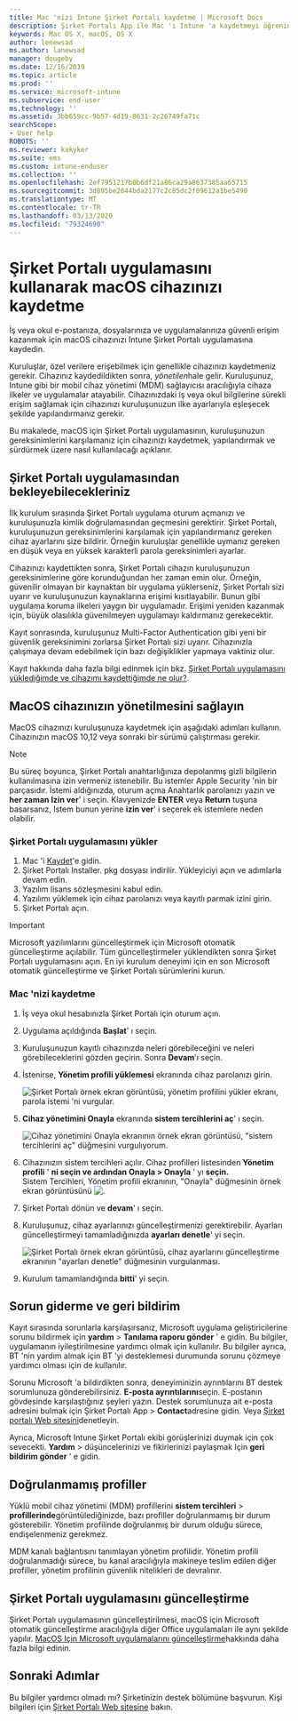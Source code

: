 ```yaml
---
title: Mac 'nizi Intune Şirket Portalı kaydetme | Microsoft Docs
description: Şirket Portalı App ile Mac 'i Intune 'a kaydetmeyi öğrenin.
keywords: Mac OS X, macOS, OS X
author: lenewsad
ms.author: lanewsad
manager: dougeby
ms.date: 12/16/2019
ms.topic: article
ms.prod: ''
ms.service: microsoft-intune
ms.subservice: end-user
ms.technology: ''
ms.assetid: 3bb659cc-9b57-4d19-8631-2c26749fa71c
searchScope:
- User help
ROBOTS: ''
ms.reviewer: kakyker
ms.suite: ems
ms.custom: intune-enduser
ms.collection: ''
ms.openlocfilehash: 2ef7951217b0b6df21a86ca29a8637385aa65715
ms.sourcegitcommit: 3d895be2844bda2177c2c85dc2f09612a1be5490
ms.translationtype: MT
ms.contentlocale: tr-TR
ms.lasthandoff: 03/13/2020
ms.locfileid: "79324690"
---
```

# <a name="enroll-your-macos-device-using-the-company-portal-app"></a>Şirket Portalı uygulamasını kullanarak macOS cihazınızı kaydetme  

İş veya okul e-postanıza, dosyalarınıza ve uygulamalarınıza güvenli erişim kazanmak için macOS cihazınızı Intune Şirket Portalı uygulamasına kaydedin.

Kuruluşlar, özel verilere erişebilmek için genellikle cihazınızı kaydetmeniz gerekir. Cihazınız kaydedildikten sonra, *yönetilen*hale gelir. Kuruluşunuz, Intune gibi bir mobil cihaz yönetimi (MDM) sağlayıcısı aracılığıyla cihaza ilkeler ve uygulamalar atayabilir. Cihazınızdaki iş veya okul bilgilerine sürekli erişim sağlamak için cihazınızı kuruluşunuzun ilke ayarlarıyla eşleşecek şekilde yapılandırmanız gerekir.  

Bu makalede, macOS için Şirket Portalı uygulamasının, kuruluşunuzun gereksinimlerini karşılamanız için cihazınızı kaydetmek, yapılandırmak ve sürdürmek üzere nasıl kullanılacağı açıklanır.  


## <a name="what-to-expect-from-the-company-portal-app"></a>Şirket Portalı uygulamasından bekleyebilecekleriniz

İlk kurulum sırasında Şirket Portalı uygulama oturum açmanızı ve kuruluşunuzla kimlik doğrulamasından geçmesini gerektirir. Şirket Portalı, kuruluşunuzun gereksinimlerini karşılamak için yapılandırmanız gereken cihaz ayarlarını size bildirir. Örneğin kuruluşlar genellikle uymanız gereken en düşük veya en yüksek karakterli parola gereksinimleri ayarlar.    

Cihazınızı kaydettikten sonra, Şirket Portalı cihazın kuruluşunuzun gereksinimlerine göre korunduğundan her zaman emin olur. Örneğin, güvenilir olmayan bir kaynaktan bir uygulama yüklerseniz, Şirket Portalı sizi uyarır ve kuruluşunuzun kaynaklarına erişimi kısıtlayabilir. Bunun gibi uygulama koruma ilkeleri yaygın bir uygulamadır. Erişimi yeniden kazanmak için, büyük olasılıkla güvenilmeyen uygulamayı kaldırmanız gerekecektir. 

Kayıt sonrasında, kuruluşunuz Multi-Factor Authentication gibi yeni bir güvenlik gereksinimini zorlarsa Şirket Portalı sizi uyarır. Cihazınızla çalışmaya devam edebilmek için bazı değişiklikler yapmaya vaktiniz olur.  

Kayıt hakkında daha fazla bilgi edinmek için bkz. [Şirket Portalı uygulamasını yüklediğimde ve cihazımı kaydettiğimde ne olur?](what-happens-if-you-install-the-Company-Portal-app-and-enroll-your-device-in-intune-macos.md).  

## <a name="get-your-macos-device-managed"></a>MacOS cihazınızın yönetilmesini sağlayın  
MacOS cihazınızı kuruluşunuza kaydetmek için aşağıdaki adımları kullanın. Cihazınızın macOS 10,12 veya sonraki bir sürümü çalıştırması gerekir.   

> [!NOTE]
> Bu süreç boyunca, Şirket Portalı anahtarlığınıza depolanmış gizli bilgilerin kullanılmasına izin vermeniz istenebilir. Bu istemler Apple Security 'nin bir parçasıdır. İstemi aldığınızda, oturum açma Anahtarlık parolanızı yazın ve **her zaman Izin ver**' i seçin. Klavyenizde **ENTER** veya **Return** tuşuna basarsanız, Istem bunun yerine **izin ver**' i seçerek ek istemlere neden olabilir.  

### <a name="install-company-portal-app"></a>Şirket Portalı uygulamasını yükler  
1. Mac 'i [Kaydet](https://go.microsoft.com/fwlink/?linkid=853070)'e gidin.  
2. Şirket Portalı Installer. pkg dosyası indirilir. Yükleyiciyi açın ve adımlarla devam edin. 
3. Yazılım lisans sözleşmesini kabul edin. 
4. Yazılımı yüklemek için cihaz parolanızı veya kayıtlı parmak izini girin.  
5. Şirket Portalı açın. 

> [!IMPORTANT]
> Microsoft yazılımlarını güncelleştirmek için Microsoft otomatik güncelleştirme açılabilir. Tüm güncelleştirmeler yüklendikten sonra Şirket Portalı uygulamasını açın. En iyi kurulum deneyimi için en son Microsoft otomatik güncelleştirme ve Şirket Portalı sürümlerini kurun.  


### <a name="enroll-your-mac"></a>Mac 'nizi kaydetme  


1. İş veya okul hesabınızla Şirket Portalı için oturum açın.  
2. Uygulama açıldığında **Başlat**' ı seçin.  
3. Kuruluşunuzun kayıtlı cihazınızda neleri görebileceğini ve neleri görebileceklerini gözden geçirin. Sonra **Devam**'ı seçin.
4.  İstenirse, **Yönetim profili yüklemesi** ekranında cihaz parolanızı girin.

    ![Şirket Portalı örnek ekran görüntüsü, yönetim profilini yükler ekranı, parola istemi 'ni vurgular.](./media/install-management-profile-macos-1912.PNG)   
5. **Cihaz yönetimini Onayla** ekranında **sistem tercihlerini aç**' ı seçin.  

    ![Cihaz yönetimini Onayla ekranının örnek ekran görüntüsü, "sistem tercihlerini aç" düğmesini vurgulıyorum.](./media/confirm-device-management-macos-1912.PNG)  
6. Cihazınızın sistem tercihleri açılır. Cihaz profilleri listesinden **Yönetim profili** ' **ni seçin ve ardından Onayla > Onayla** ' yı **seçin.**  
    Sistem Tercihleri, Yönetim profili ekranının, "Onayla" düğmesinin örnek ekran görüntüsünü ![.](./media/management-profile-approve-macos-1912.PNG)   
1. Şirket Portalı dönün ve **devam**' ı seçin.    
2. Kuruluşunuz, cihaz ayarlarınızı güncelleştirmenizi gerektirebilir. Ayarları güncelleştirmeyi tamamladığınızda **ayarları denetle**' yi seçin.  

    ![Şirket Portalı örnek ekran görüntüsü, cihaz ayarlarını güncelleştirme ekranının "ayarları denetle" düğmesinin vurgulanması.](./media/update-settings-mac-1911.PNG)  
9. Kurulum tamamlandığında **bitti**' yi seçin.  


 ## <a name="troubleshooting-and-feedback"></a>Sorun giderme ve geri bildirim   

Kayıt sırasında sorunlarla karşılaşırsanız, Microsoft uygulama geliştiricilerine sorunu bildirmek için **yardım** > **Tanılama raporu gönder** ' e gidin. Bu bilgiler, uygulamanın iyileştirilmesine yardımcı olmak için kullanılır. Bu bilgiler ayrıca, BT 'nin yardım almak için BT 'yi desteklemesi durumunda sorunu çözmeye yardımcı olması için de kullanılır.  

Sorunu Microsoft 'a bildirdikten sonra, deneyiminizin ayrıntılarını BT destek sorumlunuza gönderebilirsiniz. **E-posta ayrıntılarını**seçin. E-postanın gövdesinde karşılaştığınız şeyleri yazın. Destek sorumlunuza ait e-posta adresini bulmak için Şirket Portalı App > **Contact**adresine gidin. Veya [Şirket portalı Web sitesini](https://go.microsoft.com/fwlink/?linkid=2010980)denetleyin.  
 

Ayrıca, Microsoft Intune Şirket Portalı ekibi görüşlerinizi duymak için çok sevecekti. **Yardım** > düşüncelerinizi ve fikirlerinizi paylaşmak Için **geri bildirim gönder** ' e gidin.  

## <a name="unverified-profiles"></a>Doğrulanmamış profiller  
Yüklü mobil cihaz yönetimi (MDM) profillerini **sistem tercihleri** > **profillerinde**görüntülediğinizde, bazı profiller doğrulanmamış bir durum gösterebilir. Yönetim profilinde doğrulanmış bir durum olduğu sürece, endişelenmeniz gerekmez.  

MDM kanalı bağlantısını tanımlayan yönetim profilidir. Yönetim profili doğrulanmadığı sürece, bu kanal aracılığıyla makineye teslim edilen diğer profiller, yönetim profilinin güvenlik nitelikleri de devralınır.  

## <a name="updating-the-company-portal-app"></a>Şirket Portalı uygulamasını güncelleştirme

Şirket Portalı uygulamasının güncelleştirilmesi, macOS için Microsoft otomatik güncelleştirme aracılığıyla diğer Office uygulamaları ile aynı şekilde yapılır. [MacOS Için Microsoft uygulamalarını güncelleştirme](https://support.office.com/article/Check-for-Office-for-Mac-updates-automatically-bfd1e497-c24d-4754-92ab-910a4074d7c1)hakkında daha fazla bilgi edinin.  

## <a name="next-steps"></a>Sonraki Adımlar  
Bu bilgiler yardımcı olmadı mı? Şirketinizin destek bölümüne başvurun. Kişi bilgileri için [Şirket Portalı Web sitesine](https://go.microsoft.com/fwlink/?linkid=2010980) bakın.  


